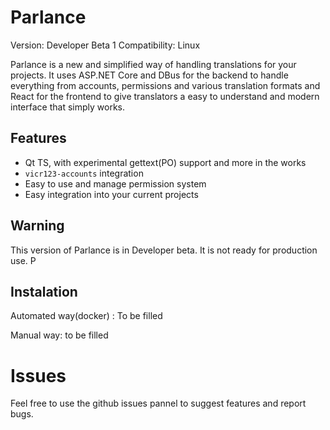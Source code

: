 # Parlance

Version: Developer Beta 1
Compatibility: Linux

Parlance is a new and simplified way of handling translations for your projects. It uses ASP.NET Core and DBus for the backend to handle everything from accounts, permissions and various translation formats and React for the frontend to give translators a easy to understand and modern interface that simply works.

## Features
  - Qt TS, with experimental gettext(PO) support and more in the works
  - `vicr123-accounts` integration
  - Easy to use and manage permission system
  - Easy integration into your current projects

## Warning
This version of Parlance is in Developer beta. It is not ready for production use. P

## Instalation
  Automated way(docker) :
  To be filled
  
  Manual way:
  to be filled
  
# Issues
Feel free to use the github issues pannel to suggest features and report bugs.
